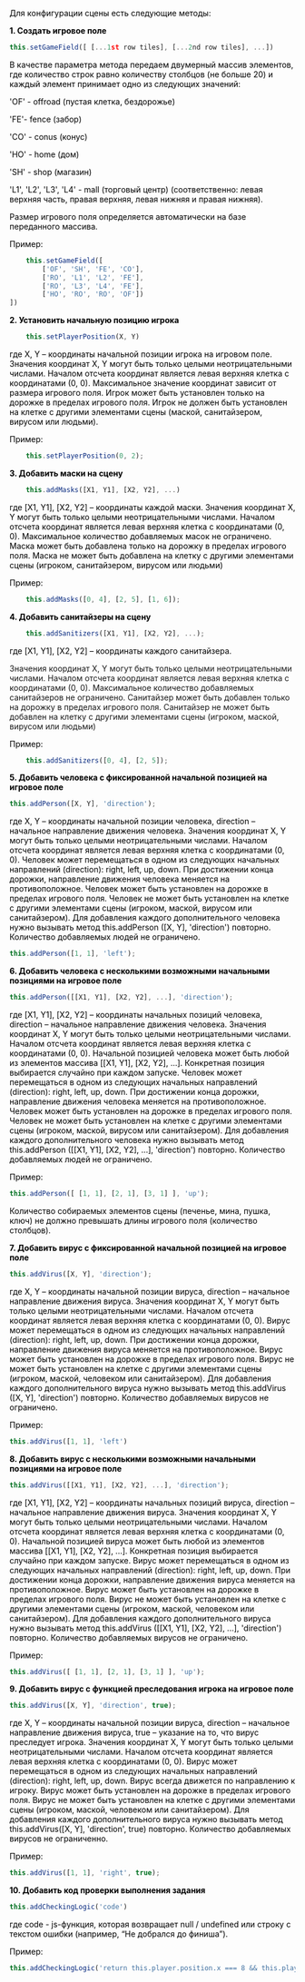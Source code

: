 <p style="color: #000;">Для конфигурации сцены есть следующие методы:</p>
<p style="color: #000; font-weight: bold;">1. Создать игровое поле</p>

```javascript
this.setGameField([ [...1st row tiles], [...2nd row tiles], ...])
```

<p style="color: #000;">В качестве параметра метода передаем двумерный массив элементов, где количество строк равно количеству столбцов (не больше 20) и каждый элемент принимает одно из следующих значений:</p>
<p style="color: #000;">'OF' - offroad (пустая клетка, бездорожье)</p>
<p style="color: #000;">'FE'- fence (забор)</p>
<p style="color: #000;">'CO' - conus (конус)</p>
<p style="color: #000;">'HO' - home (дом)</p>
<p style="color: #000;">'SH' - shop (магазин)</p>
<p style="color: #000;">'L1', 'L2', 'L3', 'L4' - mall (торговый центр) (соответственно: левая верхняя часть, правая верхняя, левая нижняя и правая нижняя).</p>
<p style="color: #000;">Размер игрового поля определяется автоматически на базе переданного массива. </p>
<p style="color: #000;">Пример:</p>

```javascript
    this.setGameField([
		['OF', 'SH', 'FE', 'CO'],
		['RO', 'L1', 'L2', 'FE'],
		['RO', 'L3', 'L4', 'FE'],
		['HO', 'RO', 'RO', 'OF'])
])
```
	
<p style="color: #000; font-weight: bold;">2.	Установить начальную позицию игрока</p>
 
```javascript
    this.setPlayerPosition(X, Y)
```
    
<p style="color: #000;">где X, Y – координаты начальной позиции игрока на игровом поле.
Значения координат X, Y могут быть только целыми неотрицательными числами. Началом отсчета координат является левая верхняя клетка с координатами (0, 0). Максимальное значение координат зависит от размера игрового поля. 
Игрок может быть установлен только на дорожке в пределах игрового поля. Игрок не должен быть установлен на клетке с другими элементами сцены (маской, санитайзером, вирусом или людьми).</p>
<p style="color: #000;">Пример:</p>
 
```javascript
    this.setPlayerPosition(0, 2);
```
	
<p style="color: #000; font-weight: bold;">3.	Добавить маски на сцену</p>

```javascript
    this.addMasks([X1, Y1], [X2, Y2], ...)
```
<p style="color: #000;">где [X1, Y1], [X2, Y2] – координаты каждой маски.
Значения координат X, Y могут быть только целыми неотрицательными числами. Началом отсчета координат является левая верхняя клетка с координатами (0, 0). Максимальное количество добавляемых масок не ограничено.
Маска может быть добавлена только на дорожку в пределах игрового поля. Маска не может быть добавлена на клетку с другими элементами сцены (игроком, санитайзером, вирусом или людьми)</p>
<p style="color: #000;">Пример:</p>

```javascript
    this.addMasks([0, 4], [2, 5], [1, 6]);
```
	
<p style="color: #000; font-weight: bold;">4.	Добавить санитайзеры на сцену</p>

```javascript
    this.addSanitizers([X1, Y1], [X2, Y2], ...);
```

<p style="color: #000;">где [X1, Y1], [X2, Y2] – координаты каждого санитайзера.

Значения координат X, Y могут быть только целыми неотрицательными числами. Началом отсчета координат является левая верхняя клетка с координатами (0, 0). Максимальное количество добавляемых санитайзеров не ограничено.
Санитайзер может быть добавлен только на дорожку в пределах игрового поля. Санитайзер не может быть добавлен на клетку с другими элементами сцены (игроком, маской, вирусом или людьми)</p>
<p style="color: #000;">Пример:</p>

```javascript
    this.addSanitizers([0, 4], [2, 5]);
```
    
<p style="color: #000; font-weight: bold;">5. Добавить человека с фиксированной начальной позицией на игровое поле</p>

```javascript
this.addPerson([X, Y], 'direction');
```

<p style="color: #000;">где X, Y – координаты начальной позиции человека, direction – начальное направление движения человека.
Значения координат X, Y могут быть только целыми неотрицательными числами. Началом отсчета координат является левая верхняя клетка с координатами (0, 0). 
Человек может перемещаться в одном из следующих начальных направлений (direction): right, left, up, down. При достижении конца дорожки, направление движения человека меняется на противоположное.
Человек может быть установлен на дорожке в пределах игрового поля. Человек не может быть установлен на клетке с другими элементами сцены (игроком, маской, вирусом или санитайзером).
Для добавления каждого дополнительного человека нужно вызывать метод this.addPerson ([X, Y], 'direction') повторно. Количество добавляемых людей не ограничено.</p>

```javascript
this.addPerson([1, 1], 'left');
```

<p style="color: #000; font-weight: bold;">6.	Добавить человека с несколькими возможными начальными позициями на игровое поле </p>

```javascript
this.addPerson([[X1, Y1], [X2, Y2], ...], 'direction');
```

<p style="color: #000;">где [X1, Y1], [X2, Y2] – координаты начальных позиций человека, direction – начальное направление движения человека.
Значения координат X, Y могут быть только целыми неотрицательными числами. Началом отсчета координат является левая верхняя клетка с координатами (0, 0). Начальной позицией человека может быть любой из элементов массива [[X1, Y1], [X2, Y2], ...]. Конкретная позиция выбирается случайно при каждом запуске.
Человек может перемещаться в одном из следующих начальных направлений (direction): right, left, up, down. При достижении конца дорожки, направление движения человека меняется на противоположное.
Человек может быть установлен на дорожке в пределах игрового поля. Человек  не может быть установлен на клетке с другими элементами сцены (игроком, маской, вирусом или санитайзером).
Для добавления каждого дополнительного человека нужно вызывать метод this.addPerson ([[X1, Y1], [X2, Y2], ...], 'direction') повторно. Количество добавляемых людей не ограничено.</p>
<p style="color: #000;">Пример:</p>

```javascript
this.addPerson([ [1, 1], [2, 1], [3, 1] ], 'up');
```

<p style="color: #000;">Количество собираемых элементов сцены (печенье, мина, пушка, ключ) не должно превышать длины игрового поля (количество столбцов).</p>

<p style="color: #000; font-weight: bold;">7.	Добавить вирус с фиксированной начальной позицией на игровое поле</p>

```javascript
this.addVirus([X, Y], 'direction');
```

<p style="color: #000;">где X, Y – координаты начальной позиции вируса, direction – начальное направление движения вируса.
Значения координат X, Y могут быть только целыми неотрицательными числами. Началом отсчета координат является левая верхняя клетка с координатами (0, 0). 
Вирус может перемещаться в одном из следующих начальных направлений (direction): right, left, up, down. При достижении конца дорожки, направление движения вируса меняется на противоположное.
Вирус может быть установлен на дорожке в пределах игрового поля. Вирус  не может быть установлен на клетке с другими элементами сцены (игроком, маской, человеком или санитайзером).
Для добавления каждого дополнительного вируса нужно вызывать метод 
this.addVirus ([X, Y], 'direction') повторно. Количество добавляемых вирусов не ограничено.</p>
<p style="color: #000;">Пример:</p>

```javascript
this.addVirus([1, 1], 'left')
```

<p style="color: #000; font-weight: bold;">8.	Добавить вирус с несколькими возможными начальными позициями на игровое поле</p>

```javascript
this.addVirus([[X1, Y1], [X2, Y2], ...], 'direction');
```

<p style="color: #000;">где [X1, Y1], [X2, Y2] – координаты начальных позиций вируса, direction – начальное направление движения вируса.
Значения координат X, Y могут быть только целыми неотрицательными числами. Началом отсчета координат является левая верхняя клетка с координатами (0, 0). Начальной позицией вируса может быть любой из элементов массива [[X1, Y1], [X2, Y2], ...]. Конкретная позиция выбирается случайно при каждом запуске.
Вирус может перемещаться в одном из следующих начальных направлений (direction): right, left, up, down. При достижении конца дорожки, направление движения вируса меняется на противоположное.
Вирус может быть установлен на дорожке в пределах игрового поля. Вирус не может быть установлен на клетке с другими элементами сцены (игроком, маской, человеком или санитайзером).
Для добавления каждого дополнительного вируса нужно вызывать метод 
this.addVirus ([[X1, Y1], [X2, Y2], ...], 'direction') повторно. Количество добавляемых вирусов не ограничено.</p>
<p style="color: #000;">Пример:</p>

```javascript
this.addVirus([ [1, 1], [2, 1], [3, 1] ], 'up'); 
```

<p style="color: #000; font-weight: bold;">9. Добавить вирус с функцией преследования игрока на игровое поле</p>

```javascript
this.addVirus([X, Y], 'direction', true); 
```

<p style="color: #000;">где X, Y – координаты начальной позиции вируса, direction – начальное направление движения вируса, true – указание на то, что вирус преследует игрока.
Значения координат X, Y могут быть только целыми неотрицательными числами. Началом отсчета координат является левая верхняя клетка с координатами (0, 0). 
Вирус может перемещаться в одном из следующих начальных направлений (direction): right, left, up, down. Вирус всегда движется по направлению к игроку.
Вирус может быть установлен на дорожке в пределах игрового поля. Вирус не может быть установлен на клетке с другими элементами сцены (игроком, маской, человеком или санитайзером).
Для добавления каждого дополнительного вируса нужно вызывать метод 
this.addVirus([X, Y], 'direction', true) повторно. Количество добавляемых вирусов не ограниченно.</p>
<p style="color: #000;">Пример:</p>

```javascript
this.addVirus([1, 1], 'right', true);
```

<p style="color: #000; font-weight: bold;">10.	Добавить код проверки выполнения задания</p>

```javascript
this.addCheckingLogic('code')
```

<p style="color: #000;">где code - js-функция, которая возвращает null / undefined или строку с текстом ошибки (например, “Не добрался до финиша”).</p>
<p style="color: #000;">Пример:</p>

```javascript
this.addCheckingLogic('return this.player.position.x === 8 && this.player.position.y === 0 ? null : `FINISH_NOT_REACHED`'});
```

